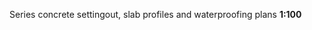 <span class="transform-to-uppercase">Series concrete settingout, slab profiles and waterproofing plans **1:100**</span>